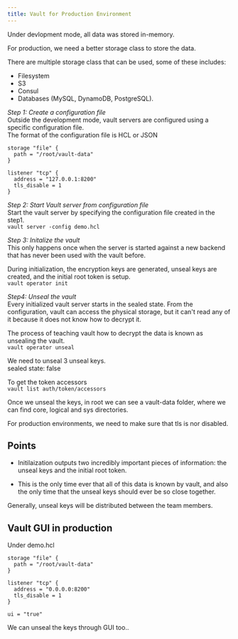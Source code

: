 ```yaml
---
title: Vault for Production Environment
---
```


Under devlopment mode, all data was stored in-memory.  

For production, we need a better storage class to store the data.  

There are multiple storage class that can be used, some of these includes:

* Filesystem
* S3
* Consul
* Databases (MySQL, DynamoDB, PostgreSQL).  

*Step 1: Create a configuration file*   
Outside the development mode, vault servers are configured using a specific configuration file.   
The format of the configuration file is HCL or JSON   

```
storage "file" {
  path = "/root/vault-data"
}

listener "tcp" {
  address = "127.0.0.1:8200"
  tls_disable = 1
}
```

*Step 2: Start Vault server from configuration file*  
Start the vault server by specifying the configuration file created in the step1.   
`vault server -config demo.hcl`  

*Step 3: Initalize the vault*   
This only happens once when the server is started against a new backend that has never been used with the vault before.  

During initialization, the encryption keys are generated, unseal keys are created, and the initial root token is setup.  
`vault operator init`   

*Step4: Unseal the vault*  
Every initialized vault server starts in the sealed state. From the configuration, vault can access the physical storage, but it can't read any of it because it does not know how to decrypt it.  

The process of teaching vault how to decrypt the data is known as unsealing the vault.   
`vault operator unseal`   

We need to unseal 3 unseal keys.  
sealed state: false  

To get the token accessors   
`vault list auth/token/accessors`   

Once we unseal the keys, in root we can see a vault-data folder, where we can find core, logical and sys directories.  

For production environments, we need to make sure that tls is nor disabled.  

## Points

* Initilaization outputs two incredibly important pieces of information: the unseal keys and the initial root token.  

* This is the only time ever that all of this data is known by vault, and also the only time that the unseal keys should ever be so close together.  

Generally, unseal keys will be distributed between the team members.  

## Vault GUI in production

Under demo.hcl  
```
storage "file" {
  path = "/root/vault-data"
}

listener "tcp" {
  address = "0.0.0.0:8200"
  tls_disable = 1
}

ui = "true"
```

We can unseal the keys through GUI too..  




